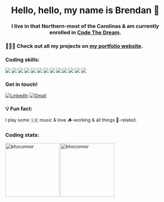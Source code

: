 <h1 align="center">Hello, hello, my name is Brendan 🫡</h1> 
<h3 align="center">I live in that Northern-most of the Carolinas & am currently enrolled in <a href="https://codethedream.org/" target="_blank">Code The Dream</a>.</h3> 
<h3> 👨🏻‍💻 Check out all my projects on <a href="https://bhoconnor.github.io/personal-portfolio/" target="_blank">my portfolio website</a>.</h3> 

<h3 align="left" >Coding skills:</h3>
<p align="left">
<a><img src="https://img.shields.io/badge/JavaScript-23cfcf?style=for-the-badge&logo=javascript&logoColor=f0db4f"/></a>
<a><img src="https://img.shields.io/badge/CSS3-23cfcf?style=for-the-badge&logo=css3&logoColor=1572B6"/></a>
<a><img src="https://img.shields.io/badge/GIT-23cfcf?style=for-the-badge&logo=git&logoColor=E44C30"/></a>
<a><img src="https://img.shields.io/badge/GitHub-23cfcf?style=for-the-badge&logo=github&logoColor=black"/></a>
<a><img src="https://img.shields.io/badge/HTML5-23cfcf?style=for-the-badge&logo=html5&logoColor=E34F26"/></a>
<a><img src="https://img.shields.io/badge/json-23cfcf?style=for-the-badge&logo=json&logoColor=5E5C5C"/></a>
<a><img src="https://img.shields.io/badge/Markdown-23cfcf?style=for-the-badge&logo=markdown&logoColor=black"/></a>
<a><img src="https://img.shields.io/badge/Node.js-23cfcf?style=for-the-badge&logo=nodedotjs&logoColor=339933"/></a>
<a><img src="https://img.shields.io/badge/npm-23cfcf?style=for-the-badge&logo=npm&logoColor=CB3837"/></a>
<a><img src="https://img.shields.io/badge/Postman-23cfcf?style=for-the-badge&logo=Postman&logoColor=FF6C37"/></a>
<a><img src="https://img.shields.io/badge/React-23cfcf?style=for-the-badge&logo=react&logoColor=black"/></a>
<a><img src="https://img.shields.io/badge/Visual_Studio_Code-23cfcf?style=for-the-badge&logo=visual%20studio%20code&logoColor=0078D4"/></a>
 <a><img src="https://img.shields.io/badge/SQLite-23cfcf?style=for-the-badge&logo=sqlite&logoColor=0078D4"/></a>

<h3 align="left">Get in touch!</h3>
<p align="left">
<a href="https://www.linkedin.com/in/bhoconnor/" target="_blank"><img alt="LinkedIn" src="https://img.shields.io/badge/LinkedIn-23cfcf?style=for-the-badge&logo=linkedin&logoColor=1572B6"/></a>
<a href="mailto:bhoconnor@gmail.com"><img alt="Gmail" src="https://img.shields.io/badge/Gmail-23cfcf?style=for-the-badge&logo=gmail&logoColor=D14836" /></a>
</p>

<h3 align="left" >💡 Fun fact:</h3>

<p> I play some 🇮🇪 music & love 🪵-working & all things 🍳-related.</p>

<h3 align="left" >Coding stats:</h3>

<img align="left" height="170px" src="https://github-readme-stats.vercel.app/api?username=bhoconnor&show_icons=true&theme=tokyonight"  alt="bhoconnor"/>
<img align="left" height="170px" src="https://github-readme-stats.vercel.app/api/top-langs/?username=bhoconnor&layout=compact&theme=tokyonight" alt="bhoconnor"/>

</br>


<!--
**bhoconnor/bhoconnor** is a ✨ _special_ ✨ repository because its `README.md` (this file) appears on your GitHub profile.

Here are some ideas to get you started:

- 🔭 I’m currently working on ...
- 🌱 I’m currently learning ...
- 👯 I’m looking to collaborate on ...
- 🤔 I’m looking for help with ...
- 💬 Ask me about ...
- 📫 How to reach me: ...
- 😄 Pronouns: ...
- ⚡ Fun fact: ...
-->

